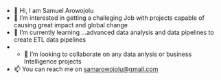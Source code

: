 - 👋 Hi, I am Samuel Arowojolu
- 👀 I’m interested in getting a challeging Job with projects capable of causing great impact and global change
- 🌱 I’m currently learning ...advanced data analysis and data pipelines to create ETL data pipelines
- - 💞️ I’m looking to collaborate on any data anlysis or business Intelligence projects
- 📫 You can reach me on samarowojolu@gmail.com

<!---
Samfocus/Samfocus is a ✨ special ✨ repository because its `README.md` (this file) appears on your GitHub profile.
You can click the Preview link to take a look at your changes.
--->

